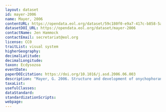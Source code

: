 ```yaml
---
layout: dataset
id: mayer-2006
name: Mayer, 2006
contentURL: https://opendata.eol.org/dataset/59c180f0-e9a7-417c-b858-5a3751741c5a/resource/749d089d-371e-433d-b868-4d458f793198/download/mayer.zip
datasetDOI_URL: https://opendata.eol.org/dataset/mayer-2006
contactName: Jen Hammock
contactEmail: secretariat@eol.org
license: CC0
traitList: visual system
higherGeography:
decimalLatitude:
decimalLongitude:
taxon: Ecdysozoa
eventDate:
paperDOIcitation: https://doi.org/10.1016/j.asd.2006.06.003
description: "Mayer, G. 2006. Structure and development of onychophoran eyes: What is the ancestral visual organ in arthropods? Arthropod Structure & Development, Volume 35, Issue 4, Pages 231-245	https://doi.org/10.1016/j.asd.2006.06.003"
taxaList: 
usefulClasses:
dataStandard:
standardizationScripts:
webpage:
---
```


